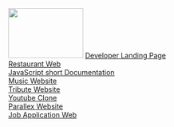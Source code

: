 <img width="150px" height="100px" src="https://cdn-icons-gif.flaticon.com/16678/16678168.gif" >
<a href="https://lambent-pastelito-9275a9.netlify.app/">Developer Landing Page</a> <br />
<a href="https://profound-phoenix-887061.netlify.app/">Restaurant Web</a> <br />
<a href="https://sage-faun-3b3236.netlify.app/">JavaScript short Documentation</a> <br />
<a href="https://melodious-pegasus-768785.netlify.app/">Music Website</a> <br />
<a href="https://graceful-zuccutto-1a152b.netlify.app/">Tribute Website</a> <br />
<a href="https://startling-malasada-332338.netlify.app/">Youtube Clone</a> <br />
<a href="https://thriving-pie-c68360.netlify.app/">Parallex Website</a> <br />
<a href="https://comfy-croquembouche-b124f0.netlify.app/">Job Application Web</a>
